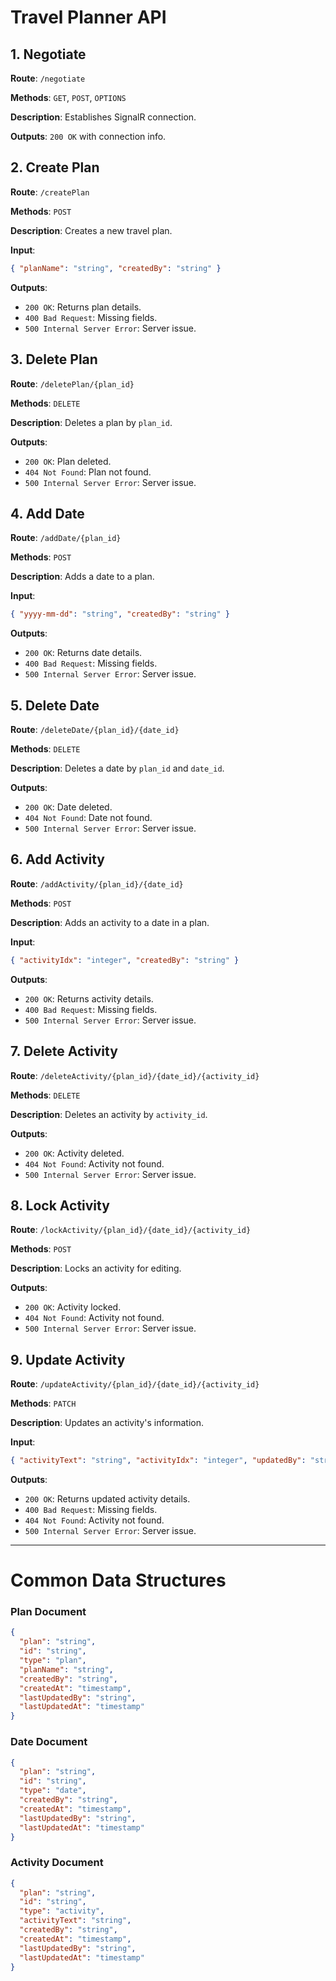 
# Travel Planner API

## 1. Negotiate
**Route**: `/negotiate`

**Methods**: `GET`, `POST`, `OPTIONS`

**Description**: Establishes SignalR connection.

**Outputs**: `200 OK` with connection info.

## 2. Create Plan
**Route**: `/createPlan`

**Methods**: `POST`

**Description**: Creates a new travel plan.

**Input**:
  ```json
  { "planName": "string", "createdBy": "string" }
  ```

**Outputs**:
- `200 OK`: Returns plan details.
- `400 Bad Request`: Missing fields.
- `500 Internal Server Error`: Server issue.

## 3. Delete Plan
**Route**: `/deletePlan/{plan_id}`

**Methods**: `DELETE`

**Description**: Deletes a plan by `plan_id`.

**Outputs**:
- `200 OK`: Plan deleted.
- `404 Not Found`: Plan not found.
- `500 Internal Server Error`: Server issue.

## 4. Add Date
**Route**: `/addDate/{plan_id}`

**Methods**: `POST`

**Description**: Adds a date to a plan.

**Input**:
  ```json
  { "yyyy-mm-dd": "string", "createdBy": "string" }
  ```

**Outputs**:  
- `200 OK`: Returns date details.
- `400 Bad Request`: Missing fields.
- `500 Internal Server Error`: Server issue.

## 5. Delete Date
**Route**: `/deleteDate/{plan_id}/{date_id}`

**Methods**: `DELETE`

**Description**: Deletes a date by `plan_id` and `date_id`.

**Outputs**:
- `200 OK`: Date deleted.
- `404 Not Found`: Date not found.
- `500 Internal Server Error`: Server issue.

## 6. Add Activity
**Route**: `/addActivity/{plan_id}/{date_id}`

**Methods**: `POST`

**Description**: Adds an activity to a date in a plan.

**Input**:
  ```json
  { "activityIdx": "integer", "createdBy": "string" }
  ```

**Outputs**:  
- `200 OK`: Returns activity details.
- `400 Bad Request`: Missing fields.
- `500 Internal Server Error`: Server issue.

## 7. Delete Activity
**Route**: `/deleteActivity/{plan_id}/{date_id}/{activity_id}`

**Methods**: `DELETE`

**Description**: Deletes an activity by `activity_id`.

**Outputs**:
- `200 OK`: Activity deleted.
- `404 Not Found`: Activity not found.
- `500 Internal Server Error`: Server issue.

## 8. Lock Activity
**Route**: `/lockActivity/{plan_id}/{date_id}/{activity_id}`

**Methods**: `POST`

**Description**: Locks an activity for editing.

**Outputs**:
- `200 OK`: Activity locked.
- `404 Not Found`: Activity not found.
- `500 Internal Server Error`: Server issue.

## 9. Update Activity
**Route**: `/updateActivity/{plan_id}/{date_id}/{activity_id}`

**Methods**: `PATCH`

**Description**: Updates an activity's information.

**Input**:
  ```json
  { "activityText": "string", "activityIdx": "integer", "updatedBy": "string" }
  ```

**Outputs**:
- `200 OK`: Returns updated activity details.
- `400 Bad Request`: Missing fields.
- `404 Not Found`: Activity not found.
- `500 Internal Server Error`: Server issue.

---

# Common Data Structures

### Plan Document
```json
{
  "plan": "string",
  "id": "string",
  "type": "plan",
  "planName": "string",
  "createdBy": "string",
  "createdAt": "timestamp",
  "lastUpdatedBy": "string",
  "lastUpdatedAt": "timestamp"
}
```

### Date Document
```json
{
  "plan": "string",
  "id": "string",
  "type": "date",
  "createdBy": "string",
  "createdAt": "timestamp",
  "lastUpdatedBy": "string",
  "lastUpdatedAt": "timestamp"
}
```

### Activity Document
```json
{
  "plan": "string",
  "id": "string",
  "type": "activity",
  "activityText": "string",
  "createdBy": "string",
  "createdAt": "timestamp",
  "lastUpdatedBy": "string",
  "lastUpdatedAt": "timestamp"
}
```
